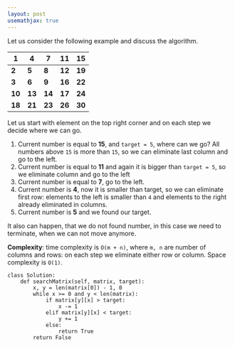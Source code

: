 ```yaml
---
layout: post
usemathjax: true
---
```


Let us consider the following example and discuss the algorithm.

| 1  | 4  | 7  | 11 | 15 |
|----|----|----|----|----|
| **2**  | **5**  | **8**  | **12** | **19** |
| **3**  | **6**  | **9**  | **16** | **22** |
| **10** | **13** | **14** | **17** | **24** |
| **18** | **21** | **23** | **26** | **30** |

Let us start with element on the top right corner and on each step we decide where we can go.

1. Current number is equal to **15**, and `target = 5`, where can we go? All numbers above `15` is more than `15`, so we can eliminate last column and go to the left.
2. Current number is equal to **11** and again it is bigger than `target = 5`, so we eliminate column and go to the left
3. Current number is equal to **7**, go to the left.
4. Current number is **4**, now it is smaller than target, so we can eliminate first row: elements to the left is smaller than `4` and elements to the right already eliminated in columns.
5. Current number is **5** and we found our target.

It also can happen, that we do not found number, in this case we need to terminate, when we can not move anymore.

**Complexity**: time complexity is `O(m + n)`, where `m, n` are number of columns and rows: on each step we eliminate either row or column. Space complexity is `O(1)`.

```
class Solution:
    def searchMatrix(self, matrix, target):
        x, y = len(matrix[0]) - 1, 0
        while x >= 0 and y < len(matrix):
            if matrix[y][x] > target:
                x -= 1
            elif matrix[y][x] < target:
                y += 1
            else:
                return True
        return False
```